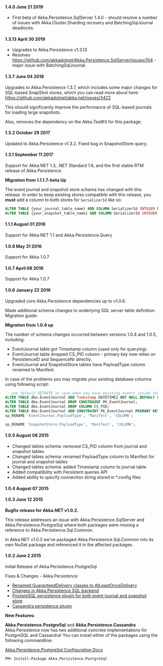 #### 1.4.0 June 21 2019 ####
* First beta of Akka.Persistence.SqlServer 1.4.0 - should resolve a number of issues with Akka.Cluster.Sharding recovery and BatchingSqlJournal deadlocks.

#### 1.3.13 April 30 2019 ####
* Upgrades to Akka.Persistence v1.3.13
* Resolves https://github.com/akkadotnet/Akka.Persistence.SqlServer/issues/104 - major issue with BatchingSqlJournal.

#### 1.3.7 June 04 2018 ####
Upgrades to Akka.Persistence 1.3.7, which includes some major changes for SQL-based SnapShot stores, which you can read more about here: https://github.com/akkadotnet/akka.net/issues/3422

This should significantly improve the performance of SQL-based journals for loading large snapshots.

Also, removes the dependency on the Akka.TestKit for this package.


#### 1.3.2 October 29 2017 ####

Updated to Akka.Persistence v1.3.2. Fixed bug in SnapshotStore query.

#### 1.3.1 September 11 2017 ####

Support for Akka.NET 1.3, .NET Standard 1.6, and the first stable RTM release of Akka.Persistence.

**Migration from 1.1.1.7-beta Up**

The event journal and snapshot store schema has changed with this release.  In order to keep existing stores compatible with this release, you **must** add a column to both stores for `SerializerId` like so:

```sql
ALTER TABLE {your_journal_table_name} ADD COLUMN SerializerId INTEGER NULL
ALTER TABLE {your_snapshot_table_name} ADD COLUMN SerializerId INTEGER NULL
```

#### 1.1.1 August 01 2016 ####
Support for Akka.NET 1.1 and Akka.Persistence.Query

#### 1.0.8 May 31 2016 ####
Support for Akka 1.0.7
 
#### 1.0.7 April 08 2016 ####
Support for Akka 1.0.7
 
#### 1.0.6 January 22 2016 ####
Upgraded core Akka.Persistence dependencies up to v1.0.6.

Made additional schema changes to underlying SQL server table definition. Migration guide:

**Migration from 1.0.4 up**

The number of schema changes occurred between versions 1.0.4 and 1.0.5, including:

- EventJournal table got Timestamp column (used only for querying).
- EventJournal table dropped CS_PID column - primary key now relies on PersistenceID and SequenceNr directly.
- EventJournal and SnapshotStore tables have PayloadType column renamed to Manifest.

In case of the problems you may migrate your existing database columns using following script:

```sql
-- use default GETDATE in case when you have existing events inside the journal
ALTER TABLE dbo.EventJournal ADD Timestamp DATETIME2 NOT NULL DEFAULT GETDATE();
ALTER TABLE dbo.EventJournal DROP CONSTRAINT PK_EventJournal;
ALTER TABLE dbo.EventJournal DROP COLUMN CS_PID;
ALTER TABLE dbo.EventJournal ADD CONSTRAINT PK_EventJournal PRIMARY KEY (PersistenceID, SequenceNr);
sp_RENAME 'EventJournal.PayloadType', 'Manifest', 'COLUMN';

sp_RENAME 'SnapshotStore.PayloadType', 'Manifest', 'COLUMN';
```


#### 1.0.5 August 08 2015 ####

- Changed tables schema: removed CS_PID column from journal and snapshot tables
- Changed tables schema: renamed PayloadType column to Manifest for journal and snapshot tables
- Changed tables schema: added Timestamp column to journal table
- Added compatibility with Persistent queries API
- Added ability to specify connection string stored in \*.config files

#### 1.0.4 August 07 2015 ####

#### 1.0.3 June 12 2015 ####
**Bugfix release for Akka.NET v1.0.2.**

This release addresses an issue with Akka.Persistence.SqlServer and Akka.Persistence.PostgreSql where both packages were missing a reference to Akka.Persistence.Sql.Common.

In Akka.NET v1.0.3 we've packaged Akka.Persistence.Sql.Common into its own NuGet package and referenced it in the affected packages.

#### 1.0.2 June 2 2015
Initial Release of Akka.Persistence.PostgreSql

Fixes & Changes - Akka.Persistence
* [Renamed GuaranteedDelivery classes to AtLeastOnceDelivery](https://github.com/akkadotnet/akka.net/pull/984)
* [Changes in Akka.Persistence SQL backend](https://github.com/akkadotnet/akka.net/pull/963)
* [PostgreSQL persistence plugin for both event journal and snapshot store](https://github.com/akkadotnet/akka.net/pull/971)
* [Cassandra persistence plugin](https://github.com/akkadotnet/akka.net/pull/995)

**New Features:**

**Akka.Persistence.PostgreSql** and **Akka.Persistence.Cassandra**
Akka.Persistence now has two additional concrete implementations for PostgreSQL and Cassandra! You can install either of the packages using the following commandline:

[Akka.Persistence.PostgreSql Configuration Docs](https://github.com/akkadotnet/akka.net/tree/dev/src/contrib/persistence/Akka.Persistence.PostgreSql)
```
PM> Install-Package Akka.Persistence.PostgreSql
```

